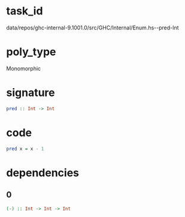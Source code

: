 
# task_id
data/repos/ghc-internal-9.1001.0/src/GHC/Internal/Enum.hs--pred-Int

# poly_type
Monomorphic


# signature
```haskell
pred :: Int -> Int
```  

# code
```haskell
pred x = x - 1
```

# dependencies
## 0
```haskell
(-) :: Int -> Int -> Int
```